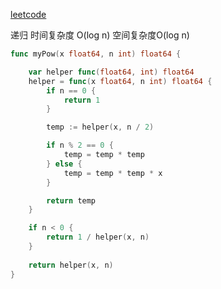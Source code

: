 [leetcode](https://leetcode.cn/problems/powx-n/submissions/)

递归
时间复杂度 O(log n)
空间复杂度O(log n)

```Go
func myPow(x float64, n int) float64 {

    var helper func(float64, int) float64
    helper = func(x float64, n int) float64 {
        if n == 0 {
            return 1
        }

        temp := helper(x, n / 2)

        if n % 2 == 0 {
            temp = temp * temp
        } else {
            temp = temp * temp * x
        }

        return temp
    }

    if n < 0 {
        return 1 / helper(x, n)
    }
    
    return helper(x, n)    
}
```